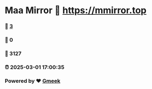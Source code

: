 # Maa Mirror :link: https://mmirror.top 
### :page_facing_up: [3](https://mmirror.top/tag.html) 
### :speech_balloon: 0 
### :hibiscus: 3127 
### :alarm_clock: 2025-03-01 17:00:35 
### Powered by :heart: [Gmeek](https://github.com/Meekdai/Gmeek)
